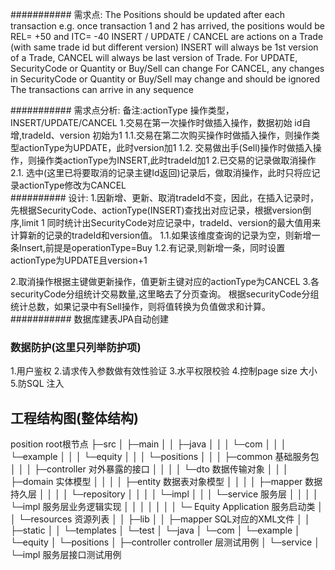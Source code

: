 ########### 需求点:
The Positions should be updated after each transaction e.g. once transaction 1 and 2 has
arrived, the positions would be REL= +50 and ITC= -40
INSERT / UPDATE / CANCEL are actions on a Trade (with same trade id but different version)
INSERT will always be 1st version of a Trade, CANCEL will always be last version of Trade.
For UPDATE, SecurityCode or Quantity or Buy/Sell can change
For CANCEL, any changes in SecurityCode or Quantity or Buy/Sell may change and should be
ignored
The transactions can arrive in any sequence

########### 需求点分析:
备注:actionType 操作类型，INSERT/UPDATE/CANCEL
1.交易在第一次操作时做插入操作，数据初始 id自增,tradeId、version 初始为1
  1.1.交易在第二次购买操作时做插入操作，则操作类型actionType为UPDATE，此时version加1
  1.2. 交易做出手(Sell)操作时做插入操作，则操作类actionType为INSERT,此时tradeId加1
2.已交易的记录做取消操作
  2.1. 选中(这里已将要取消的记录主键Id返回)记录后，做取消操作，此时只将应记录actionType修改为CANCEL
<br>
########## 设计:
1.因新增、更新、取消tradeId不变，因此，在插入记录时，先根据SecurityCode、actionType(INSERT)查找出对应记录，根据version倒序,limit 1
  同时统计出SecurityCode对应记录中，tradeId、version的最大值用来计算新的记录的tradeId和version值。
  1.1.如果该维度查询的记录为空，则新增一条Insert,前提是operationType=Buy
  1.2.有记录,则新增一条，同时设置actionType为UPDATE且version+1

2.取消操作根据主键做更新操作，值更新主键对应的actionType为CANCEL
3.各securityCode分组统计交易数量,这里略去了分页查询。
根据securityCode分组统计总数，如果记录中有Sell操作，则将值转换为负值做求和计算。
<br>
########### 数据库建表JPA自动创建

### 数据防护(这里只列举防护项)
1.用户鉴权
2.请求传入参数做有效性验证
3.水平权限校验
4.控制page size 大小
5.防SQL 注入


## 工程结构图(整体结构)
position root根节点
├─src
│  ├─main
│  │  ├─java
│  │  │  └─com
│  │  │      └─example
│  │  │          └─equity
│  │  │              └─positions
│  │  │                  ├─common      基础服务包
│  │  │                  ├─controller  对外暴露的接口
│  │  │                  │  └─dto     数据传输对象
│  │  │                  ├─domain       实体模型
│  │  │                  │  ├─entity   数据表对象模型
│  │  │                  │  ├─mapper    数据持久层
│  │  │                  │  └─repository
│  │  │                  │      └─impl
│  │  │                  └─service        服务层
│  │  │                  │   └─impl       服务层业务逻辑实现
│  │  │                  │
│  │  │                  └─ Equity Application  服务启动类
│  │  └─resources     资源列表
│  │      ├─lib
│  │      ├─mapper   SQL对应的XML文件
│  │      ├─static
│  │      └─templates
│  └─test
│      └─java
│          └─com
│              └─example
│                  └─equity
│                      └─positions
│                          ├─controller  controller 层测试用例
│                          └─service
│                              └─impl   服务层接口测试用例


